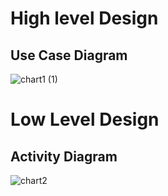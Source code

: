 
# High level Design
## Use Case Diagram


![chart1 (1)](https://user-images.githubusercontent.com/75003344/143061944-92b1a625-316b-4b3b-a050-30e1338efff5.png)



# Low Level Design
## Activity Diagram

![chart2](https://user-images.githubusercontent.com/75003344/143061936-2f873aa9-a1b9-4fb6-8f5b-a38fb3ee7444.png)
